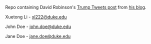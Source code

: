 Repo containing David Robinson's [Trump Tweets post](http://varianceexplained.org/r/trump-tweets/) from [his blog](http://varianceexplained.org).

Xuetong Li - xl222@duke.edu

John Doe - john.doe@duke.edu

Jane Doe - jane.doe@duke.edu

